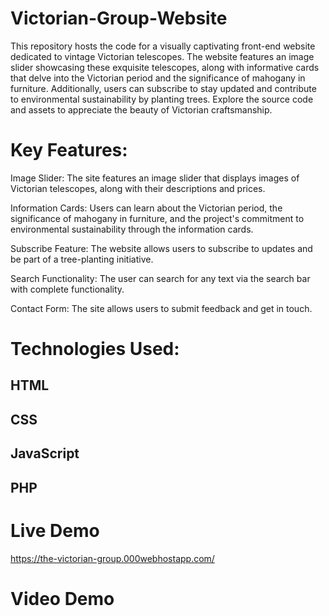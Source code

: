 # Victorian-Group-Website
This repository hosts the code for a visually captivating front-end website dedicated to vintage Victorian telescopes. The website features an image slider showcasing these exquisite telescopes, along with informative cards that delve into the Victorian period and the significance of mahogany in furniture. Additionally, users can subscribe to stay updated and contribute to environmental sustainability by planting trees. Explore the source code and assets to appreciate the beauty of Victorian craftsmanship.

# Key Features:

Image Slider: The site features an image slider that displays images of Victorian telescopes, along with their descriptions and prices.

Information Cards: Users can learn about the Victorian period, the significance of mahogany in furniture, and the project's commitment to environmental sustainability through the information cards.

Subscribe Feature: The website allows users to subscribe to updates and be part of a tree-planting initiative.

Search Functionality: The user can search for any text via the search bar with complete functionality.

Contact Form: The site allows users to submit feedback and get in touch.

# Technologies Used:
## HTML
## CSS
## JavaScript
## PHP

# Live Demo
https://the-victorian-group.000webhostapp.com/

# Video Demo


